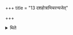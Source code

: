+++
title = "13 दशहोत्राभिचरन्यजेत्"

+++

<details><summary>थिते</summary>

दशहोत्राभिचरन्यजेत् १३
</details>
